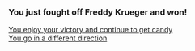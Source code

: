 ### You just fought off Freddy Krueger and won!  



[You enjoy your victory and continue to get candy](../win.md)  
[You go in a different direction](different-direction.md)  
